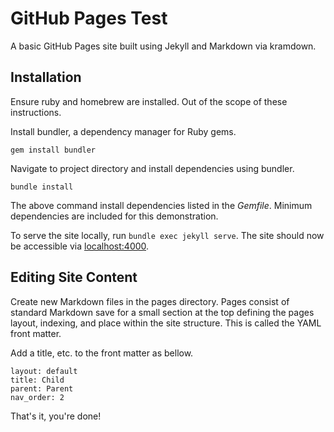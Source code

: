 # GitHub Pages Test

A basic GitHub Pages site built using Jekyll and Markdown via kramdown.

## Installation

Ensure ruby and homebrew are installed. Out of the scope of these instructions.

Install bundler, a dependency manager for Ruby gems.

`gem install bundler`

Navigate to project directory and install dependencies using bundler.

`bundle install`

The above command install dependencies listed in the *Gemfile*. Minimum dependencies are included for this demonstration.

To serve the site locally, run `bundle exec jekyll serve`. The site should now be accessible via [localhost:4000](http://localhost:4000).

## Editing Site Content

Create new Markdown files in the pages directory. Pages consist of standard Markdown save for a small section at the top defining the pages layout, indexing, and place within the site structure. This is called the YAML front matter.

Add a title, etc. to the front matter as bellow.

```
layout: default
title: Child
parent: Parent
nav_order: 2
```

That's it, you're done!
